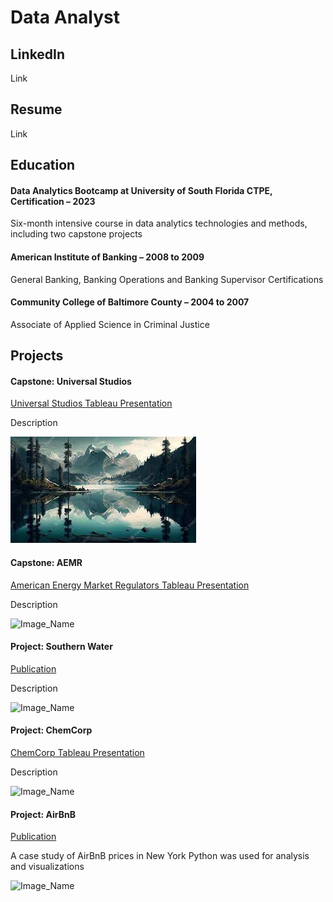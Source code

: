 # Data Analyst
## LinkedIn
Link
## Resume
Link
## Education
#### Data Analytics Bootcamp at University of South Florida CTPE, Certification – 2023
Six-month intensive course in data analytics technologies and methods, including two capstone projects

#### American Institute of Banking – 2008 to 2009
General Banking, Banking Operations and Banking Supervisor Certifications

#### Community College of Baltimore County – 2004 to 2007
Associate of Applied Science in Criminal Justice

## Projects
#### Capstone: Universal Studios
[Universal Studios Tableau Presentation](https://public.tableau.com/app/profile/brandon.chisnell/viz/CapstonePresentationMovies-BrandonChisnell/Story1)

Description

![Mountains](/pictures/Picture1.jpg)

#### Capstone: AEMR
[American Energy Market Regulators Tableau Presentation](https://public.tableau.com/app/profile/brandon.chisnell/viz/AEMRCaseStudyPresentationBrandonChisnell/AEMRExecutivePresentation)

Description

![Image_Name](image_path.jpeg)

#### Project: Southern Water
[Publication](https://)

Description

![Image_Name](image_path.jpeg)

#### Project: ChemCorp
[ChemCorp Tableau Presentation](https://public.tableau.com/app/profile/brandon.chisnell/viz/ChemCorpAnalysisExecutivePresentationBrandonChisnellV2_0/ExecutivePresentation)

Description

![Image_Name](image_path.jpeg)

#### Project: AirBnB
[Publication](https://)

A case study of AirBnB prices in New York                   Python was used for analysis and visualizations

![Image_Name](image_path.jpeg)




